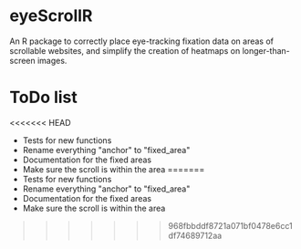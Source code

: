 # eyeScrollR
An R package to correctly place eye-tracking fixation data on areas of scrollable websites, and simplify the creation of heatmaps on longer-than-screen images.

# ToDo list
<<<<<<< HEAD

-   Tests for new functions
-   Rename everything "anchor" to "fixed_area"
-   Documentation for the fixed areas
-   Make sure the scroll is within the area
=======
- Tests for new functions
- Rename everything "anchor" to "fixed_area"
- Documentation for the fixed areas
- Make sure the scroll is within the area
>>>>>>> 968fbbddf8721a071bf0478e6cc1df74689712aa
